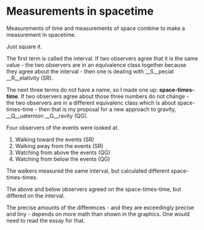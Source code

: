# Measurements in spacetime

Measurements of time and measurements of space combine to make a measurement in
spacetime.

Just square it.

The first term is called the interval. If two observers agree that it is the
same value - the two observers are in an equivalence class together because
they agree about the interval - then one is dealing with __S__pecial 
__R__elativity (SR).

The next three terms do not have a name, so I made one up: __space-times-time__.
If two observers agree about those three numbers do not change - the two 
observers are in a different equivalenc class which is about space-times-time - 
then that is my proposal for a new approach to gravity, __Q__uaternion 
__G__ravity (QG).

Four observers of the events were looked at.

1. Walking toward the events (SR)
1. Walking away from the events (SR)
1. Watching from above the events (QG)
1. Watching from below the events (QG)

The walkers measured the same interval, but calculated different
space-times-times.  

The above and below observers agreed on the space-times-time, but differed on 
the interval.

The precise amounts of the differences - and they are exceedingly precise and
tiny - depends on more math than shown in the graphics.  One would need to read
the essay for that.
